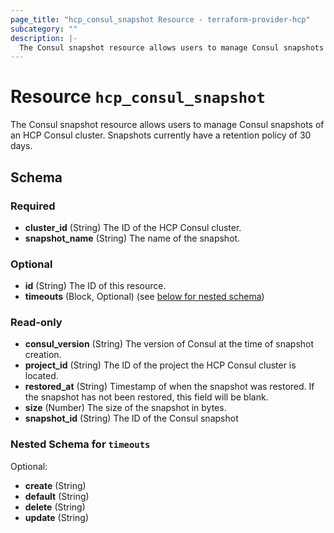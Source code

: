 ```yaml
---
page_title: "hcp_consul_snapshot Resource - terraform-provider-hcp"
subcategory: ""
description: |-
  The Consul snapshot resource allows users to manage Consul snapshots of an HCP Consul cluster. Snapshots currently have a retention policy of 30 days.
---
```


# Resource `hcp_consul_snapshot`

The Consul snapshot resource allows users to manage Consul snapshots of an HCP Consul cluster. Snapshots currently have a retention policy of 30 days.



## Schema

### Required

- **cluster_id** (String) The ID of the HCP Consul cluster.
- **snapshot_name** (String) The name of the snapshot.

### Optional

- **id** (String) The ID of this resource.
- **timeouts** (Block, Optional) (see [below for nested schema](#nestedblock--timeouts))

### Read-only

- **consul_version** (String) The version of Consul at the time of snapshot creation.
- **project_id** (String) The ID of the project the HCP Consul cluster is located.
- **restored_at** (String) Timestamp of when the snapshot was restored. If the snapshot has not been restored, this field will be blank.
- **size** (Number) The size of the snapshot in bytes.
- **snapshot_id** (String) The ID of the Consul snapshot

<a id="nestedblock--timeouts"></a>
### Nested Schema for `timeouts`

Optional:

- **create** (String)
- **default** (String)
- **delete** (String)
- **update** (String)


